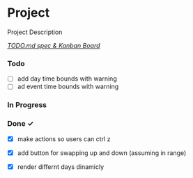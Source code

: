 # Project

Project Description

<em>[TODO.md spec & Kanban Board](https://bit.ly/3fCwKfM)</em>

### Todo

- [ ] add day time bounds with warning  
- [ ] ad event time bounds with warning  

### In Progress


### Done ✓

- [x] make actions so users can ctrl z  
- [x] add button for swapping up and down (assuming in range)  
- [x] render differnt days dinamicly  

